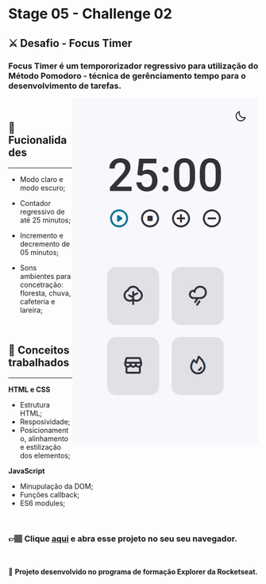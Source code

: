 # Stage 05 - Challenge 02

## ⚔️ **Desafio - Focus Timer**

### Focus Timer é um tempororizador regressivo para utilização do Método Pomodoro - técnica de gerênciamento tempo para o desenvolvimento de tarefas.

<img align="right" src="./preview.png"/>

</br>

## 🔨 **Fucionalidades**

---

- Modo claro e modo escuro;

- Contador regressivo de até 25 minutos;

- Incremento e decremento de 05 minutos;

- Sons ambientes para concetração: floresta, chuva, cafeteria e lareira;

</br>

## 📝 **Conceitos trabalhados**

---

**HTML e CSS**

- Estrutura HTML;
- Resposividade;
- Posicionamento, alinhamento e estilização dos elementos;

**JavaScript**

- Minupulação da DOM;
- Funções callback;
- ES6 modules;

</br>

### 👉🏽 Clique **[aqui](https://eduardofariasdev.github.io/stage05-focus-timer/)** e abra esse projeto no seu seu navegador.

</br>

🚀 **Projeto desenvolvido no programa de formação Explorer da Rocketseat.**
